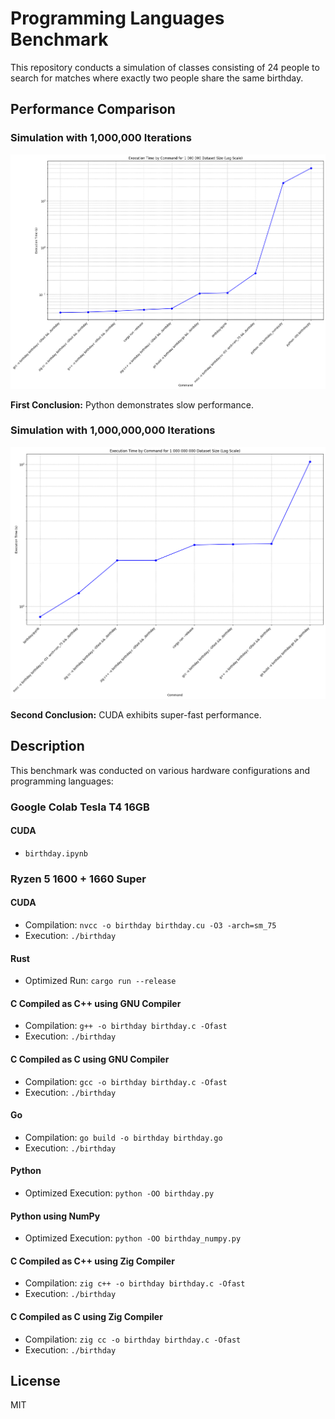 # Programming Languages Benchmark

This repository conducts a simulation of classes consisting of 24 people to search for matches where exactly two people share the same birthday.

## Performance Comparison

### Simulation with 1,000,000 Iterations
![Simulation with 1,000,000 Iterations](1_000_000.png)

**First Conclusion:** Python demonstrates slow performance.

### Simulation with 1,000,000,000 Iterations
![Simulation with 1,000,000,000 Iterations](1_000_000_000.png)

**Second Conclusion:** CUDA exhibits super-fast performance.

## Description

This benchmark was conducted on various hardware configurations and programming languages:

### Google Colab Tesla T4 16GB

#### CUDA
- `birthday.ipynb`

### Ryzen 5 1600 + 1660 Super

#### CUDA
- Compilation: `nvcc -o birthday birthday.cu -O3 -arch=sm_75`
- Execution: `./birthday`

#### Rust
- Optimized Run: `cargo run --release`

#### C Compiled as C++ using GNU Compiler
- Compilation: `g++ -o birthday birthday.c -Ofast`
- Execution: `./birthday`

#### C Compiled as C using GNU Compiler
- Compilation: `gcc -o birthday birthday.c -Ofast`
- Execution: `./birthday`

#### Go
- Compilation: `go build -o birthday birthday.go`
- Execution: `./birthday`

#### Python
- Optimized Execution: `python -OO birthday.py`

#### Python using NumPy
- Optimized Execution: `python -OO birthday_numpy.py`

#### C Compiled as C++ using Zig Compiler
- Compilation: `zig c++ -o birthday birthday.c -Ofast`
- Execution: `./birthday`

#### C Compiled as C using Zig Compiler
- Compilation: `zig cc -o birthday birthday.c -Ofast`
- Execution: `./birthday`

## License

MIT